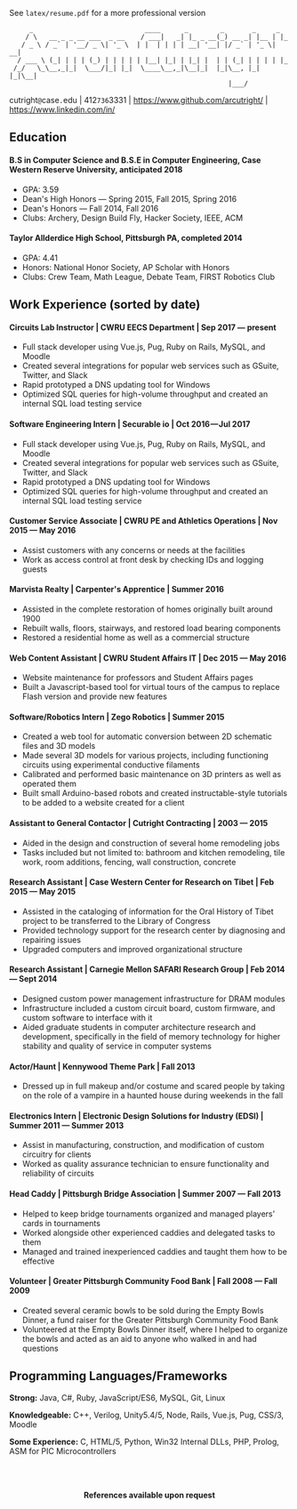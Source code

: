 See `latex/resume.pdf` for a more professional version

```
     _                            ____      _        _       _     _   
    / \   __ _ _ __ ___  _ __    / ___|   _| |_ _ __(_) __ _| |__ | |_ 
   / _ \ / _` | '__/ _ \| '_ \  | |  | | | | __| '__| |/ _` | '_ \| __|
  / ___ \ (_| | | | (_) | | | | | |__| |_| | |_| |  | | (_| | | | | |_ 
 /_/   \_\__,_|_|  \___/|_| |_|  \____\__,_|\__|_|  |_|\__, |_| |_|\__|
                                                       |___/                
```
                                                                      
cutright```@```c<!--- grr robot parsers -->ase```.```edu | 412```736```33<!--- grr robot parsers -->31 | https://www.github.com/arcutright/ | https://www.linkedin.com/in/

## Education
#### B.S in **Computer Science** and B.S.E in **Computer Engineering**, Case Western Reserve University, anticipated 2018
- GPA: 3.59
- Dean's High Honors — Spring 2015, Fall 2015, Spring 2016
- Dean's Honors — Fall 2014, Fall 2016
- Clubs: Archery, Design Build Fly, Hacker Society, IEEE, ACM

#### Taylor Allderdice High School, Pittsburgh PA, completed 2014
- GPA: 4.41
- Honors: National Honor Society, AP Scholar with Honors
- Clubs: Crew Team, Math League, Debate Team, FIRST Robotics Club

## Work Experience (sorted by date)

#### Circuits Lab Instructor | CWRU EECS Department | Sep 2017 — present
- Full stack developer using Vue.js, Pug, Ruby on Rails, MySQL, and Moodle
- Created several integrations for popular web services such as GSuite, Twitter, and Slack
- Rapid prototyped a DNS updating tool for Windows
- Optimized SQL queries for high-volume throughput and created an internal SQL load testing service

#### Software Engineering Intern | Securable io | Oct 2016 — Jul 2017
- Full stack developer using Vue.js, Pug, Ruby on Rails, MySQL, and Moodle
- Created several integrations for popular web services such as GSuite, Twitter, and Slack
- Rapid prototyped a DNS updating tool for Windows
- Optimized SQL queries for high-volume throughput and created an internal SQL load testing service

#### Customer Service Associate | CWRU PE and Athletics Operations | Nov 2015 — May 2016
- Assist customers with any concerns or needs at the facilities
- Work as access control at front desk by checking IDs and logging guests

#### Marvista Realty | Carpenter's Apprentice | Summer 2016
- Assisted in the complete restoration of homes originally built around 1900
- Rebuilt walls, floors, stairways, and restored load bearing components
- Restored a residential home as well as a commercial structure

#### Web Content Assistant | CWRU Student Affairs IT | Dec 2015 — May 2016
- Website maintenance for professors and Student Affairs pages
- Built a Javascript-based tool for virtual tours of the campus to replace Flash version and provide new features

#### Software/Robotics Intern | Zego Robotics | Summer 2015
- Created a web tool for automatic conversion between 2D schematic files and 3D models
- Made several 3D models for various projects, including functioning circuits using experimental conductive filaments
- Calibrated and performed basic maintenance on 3D printers as well as operated them
- Built small Arduino-based robots and created instructable-style tutorials to be added to a website created for a client

#### Assistant to General Contactor | Cutright Contracting | 2003 — 2015
- Aided in the design and construction of several home remodeling jobs
- Tasks included but not limited to: bathroom and kitchen remodeling, tile work, room additions, fencing, wall construction, concrete

#### Research Assistant | Case Western Center for Research on Tibet | Feb 2015 — May 2015
- Assisted in the cataloging of information for the Oral History of Tibet project to be transferred to the Library of Congress 
- Provided technology support for the research center by diagnosing and repairing issues
- Upgraded computers and improved organizational structure

#### Research Assistant | Carnegie Mellon SAFARI Research Group | Feb 2014 — Sept 2014
- Designed custom power management infrastructure for DRAM modules
- Infrastructure included a custom circuit board, custom firmware, and custom software to interface with it
- Aided graduate students in computer architecture research and development, specifically in the field of memory technology for higher stability and quality of service in computer systems

#### Actor/Haunt | Kennywood Theme Park | Fall 2013
- Dressed up in full makeup and/or costume and scared people by taking on the role of a vampire in a haunted house during weekends in the fall

#### Electronics Intern | Electronic Design Solutions for Industry (EDSI) | Summer 2011 — Summer 2013
- Assist in manufacturing, construction, and modification of custom circuitry for clients
- Worked as quality assurance technician to ensure functionality and reliability of circuits

#### Head Caddy | Pittsburgh Bridge Association | Summer 2007 — Fall 2013
- Helped to keep bridge tournaments organized and managed players' cards in tournaments
- Worked alongside other experienced caddies and delegated tasks to them
- Managed and trained inexperienced caddies and taught them how to be effective

#### Volunteer | Greater Pittsburgh Community Food Bank | Fall 2008 — Fall 2009
- Created several ceramic bowls to be sold during the Empty Bowls Dinner, a fund raiser for the Greater Pittsburgh Community Food Bank
- Volunteered at the Empty Bowls Dinner itself, where I helped to organize the bowls and acted as an aid to anyone who walked in and had questions

## Programming Languages/Frameworks
**Strong:** Java, C#, Ruby, JavaScript/ES6, MySQL, Git, Linux

**Knowledgeable:** C++, Verilog, Unity5.4/5, Node, Rails, Vue.js, Pug, CSS/3, Moodle

**Some Experience:** C, HTML/5, Python, Win32 Internal DLLs, PHP, Prolog, ASM for PIC Microcontrollers

<br/>
<br/>
<p align="center" style="text-align: center;"><center><b>References available upon request</b></center></p>